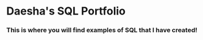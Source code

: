 # Daesha's SQL Portfolio #

### This is where you will find examples of SQL that I have created! ###
